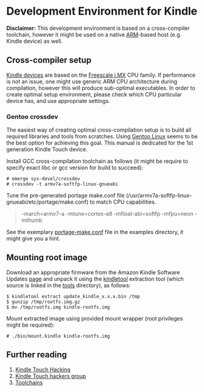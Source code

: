 Development Environment for Kindle
==================================

**Disclaimer:** This development environment is based on a cross-compiler toolchain, however it
might be used on a native [ARM](https://en.wikipedia.org/wiki/ARM_architecture)-based host (e.g.
Kindle device) as well.


Cross-compiler setup
--------------------

[Kindle devices](https://en.wikipedia.org/wiki/Amazon_Kindle) are based on the [Freescale
i.MX](https://en.wikipedia.org/wiki/I.MX) CPU family. If performance is not an issue, one might
use generic ARM CPU architecture during compilation, however this will produce sub-optimal
executables. In order to create optimal setup environment, please check which CPU particular
device has, and use appropriate settings.


### Gentoo crossdev

The easiest way of creating optimal cross-compilation setup is to build all required libraries and
tools from scratches. Using [Gentoo Linux](https://www.gentoo.org/) seems to be the best option
for achieving this goal. This manual is dedicated for the 1st generation Kindle Touch device.

Install GCC cross-compilation toolchain as follows (it might be require to specify exact libc or
gcc version for build to succeed):

	# emerge sys-devel/crossdev
	# crossdev -t armv7a-softfp-linux-gnueabi

Tune the pre-generated portage make.conf file
(/usr/armv7a-softfp-linux-gnueabi/etc/portage/make.conf) to match CPU capabilities.

> -march=armv7-a
> -mtune=cortex-a8
> -mfloat-abi=softfp
> -mfpu=neon
> -mthumb

See the exemplary [portage-make.conf](/examples/portage-make.conf) file in the examples directory,
it might give you a hint.


Mounting root image
-------------------

Download an appropriate firmware from the Amazon Kindle Software Updates
[page](http://www.amazon.com/help/kindlesoftwareupdates) and unpack it using the
[kindletool](https://github.com/NiLuJe/KindleTool) extraction tool (which source is linked in the
[tools](/tools) directory), as follows:

	$ kindletool extract update_kindle_x.x.x.bin /tmp
	$ gunzip /tmp/rootfs.img.gz
	$ mv /tmp/rootfs.img kindle-rootfs.img

Mount extracted image using provided mount wrapper (root privileges might be required):

	# ./bin/mount.kindle kindle-rootfs.img


Further reading
---------------

1. [Kindle Touch Hacking](http://wiki.mobileread.com/wiki/Kindle_Touch_Hacking)
2. [Kindle Touch hackers group](https://bitbucket.org/katey_hack/)
3. [Toolchains](http://elinux.org/Toolchains)
